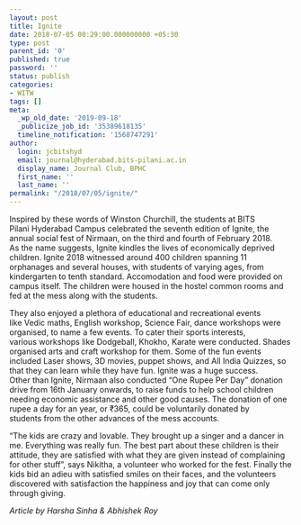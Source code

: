```yaml
---
layout: post
title: Ignite
date: 2018-07-05 00:29:00.000000000 +05:30
type: post
parent_id: '0'
published: true
password: ''
status: publish
categories:
- WITW
tags: []
meta:
  _wp_old_date: '2019-09-18'
  _publicize_job_id: '35389618135'
  timeline_notification: '1568747291'
author:
  login: jcbitshyd
  email: journal@hyderabad.bits-pilani.ac.in
  display_name: Journal Club, BPHC
  first_name: ''
  last_name: ''
permalink: "/2018/07/05/ignite/"
---
```

<p><!-- wp:paragraph --></p>
<p>Inspired by these words of Winston Churchill, the students at BITS<br />
Pilani Hyderabad Campus celebrated the seventh edition of Ignite, the<br />
annual social fest of Nirmaan, on the third and fourth of February 2018.<br />
 As the name suggests, Ignite kindles the lives of economically deprived<br />
 children. Ignite 2018 witnessed around 400 children spanning 11<br />
orphanages and several houses, with students of varying ages, from<br />
kindergarten to tenth standard. Accomodation and food were provided on<br />
campus itself. The children were housed in the hostel common rooms and<br />
fed at the mess along with the students.</p>
<p><!-- /wp:paragraph --></p>
<p><!-- wp:paragraph --></p>
<p>They also enjoyed a plethora of educational and recreational events<br />
like Vedic maths, English workshop, Science Fair, dance workshops were<br />
organised, to name a few events. To cater their sports interests,<br />
various workshops like Dodgeball, Khokho, Karate were conducted. Shades<br />
organised arts and craft workshop for them. Some of the fun events<br />
included Laser shows, 3D movies, puppet shows, and All India Quizzes, so<br />
 that they can learn while they have fun. Ignite was a huge success.<br />
Other than Ignite, Nirmaan also conducted “One Rupee Per Day” donation<br />
drive from 16th January onwards, to raise funds to help school children<br />
needing economic assistance and other good causes. The donation of one<br />
rupee a day for an year, or ₹365, could be voluntarily donated by<br />
students from the other advances of the mess accounts.</p>
<p><!-- /wp:paragraph --></p>
<p><!-- wp:paragraph --></p>
<p>“The kids are crazy and lovable. They brought up a singer and a  dancer in me. Everything was really fun. The best part about these  children is their attitude, they are satisfied with what they are given  instead of complaining for other stuff”, says Nikitha, a volunteer who  worked for the fest. Finally the kids bid an adieu with satisfied smiles  on their faces, and the volunteers discovered with satisfaction the  happiness and joy that can come only through giving.</p>
<p><!-- /wp:paragraph --></p>
<p><!-- wp:paragraph --></p>
<p><em>Article by Harsha Sinha &amp; Abhishek Roy</em></p>
<p><!-- /wp:paragraph --></p>
